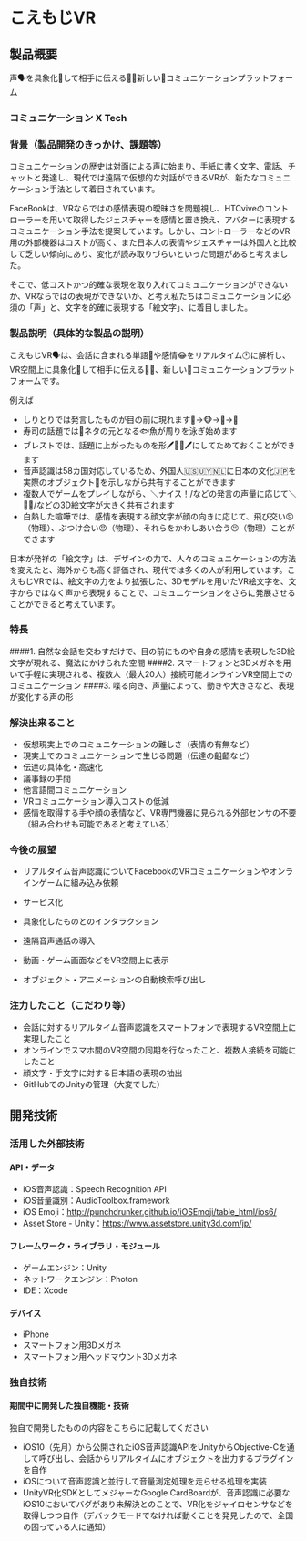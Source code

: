 # こえもじVR
## 製品概要
声🗣を具象化💫して相手に伝える🙏🏻新しい🎉コミュニケーションプラットフォーム

### コミュニケーション X Tech

### 背景（製品開発のきっかけ、課題等）
コミュニケーションの歴史は対面による声に始まり、手紙に書く文字、電話、チャットと発達し、現代では遠隔で仮想的な対話ができるVRが、新たなコミュニケーション手法として着目されています。

FaceBookは、VRならではの感情表現の曖昧さを問題視し、HTCviveのコントローラーを用いて取得したジェスチャーを感情と置き換え、アバターに表現するコミュニケーション手法を提案しています。しかし、コントローラーなどのVR用の外部機器はコストが高く、また日本人の表情やジェスチャーは外国人と比較して乏しい傾向にあり、変化が読み取りづらいといった問題があると考えました。

そこで、低コストかつ的確な表現を取り入れてコミュニケーションができないか、VRならではの表現ができないか、と考え私たちはコミュニケーションに必須の「声」と、文字を的確に表現する「絵文字」、に着目しました。

### 製品説明（具体的な製品の説明）
こえもじVR🗣は、会話に含まれる単語🐶や感情😂をリアルタイム🕐に解析し、VR空間上に具象化💫して相手に伝える🙏🏻、新しい🎉コミュニケーションプラットフォームです。

例えば
* しりとりでは発言したものが目の前に現れます🍎->🐵->🎺->🍞
* 寿司の話題では🍣ネタの元となる🐟魚が周りを泳ぎ始めます
* ブレストでは、話題に上がったものを形🖊🍍🍎🖊にしてためておくことができます
* 音声認識は58カ国対応しているため、外国人🇺🇸🇺🇾🇳🇱に日本の文化🇯🇵を実際のオブジェクト🎎を示しながら共有することができます
* 複数人でゲームをプレイしながら、＼ナイス！/などの発言の声量に応じて＼👏🏻/などの3D絵文字が大きく共有されます
* 白熱した喧嘩では、感情を表現する顔文字が顔の向きに応じて、飛び交い😠（物理）、ぶつけ合い😡（物理）、それらをかわしあい合う😣（物理）ことができます

日本が発祥の「絵文字」は、デザインの力で、人々のコミュニケーションの方法を変えたと、海外からも高く評価され、現代では多くの人が利用しています。こえもじVRでは、絵文字の力をより拡張した、3Dモデルを用いたVR絵文字を、文字からではなく声から表現することで、コミュニケーションをさらに発展させることができると考えています。

### 特長
####1. 自然な会話を交わすだけで、目の前にものや自身の感情を表現した3D絵文字が現れる、魔法にかけられた空間
####2. スマートフォンと3Dメガネを用いて手軽に実現される、複数人（最大20人）接続可能オンラインVR空間上でのコミュニケーション
####3. 喋る向き、声量によって、動きや大きさなど、表現が変化する声の形

### 解決出来ること
* 仮想現実上でのコミュニケーションの難しさ（表情の有無など）
* 現実上でのコミュニケーションで生じる問題（伝達の齟齬など）
* 伝達の具体化・高速化
* 議事録の手間
* 他言語間コミュニケーション
* VRコミュニケーション導入コストの低減
* 感情を取得する手や顔の表情など、VR専門機器に見られる外部センサの不要（組み合わせも可能であると考えている）

### 今後の展望
* リアルタイム音声認識についてFacebookのVRコミュニケーションやオンラインゲームに組み込み依頼
* サービス化

* 具象化したものとのインタラクション
* 遠隔音声通話の導入
* 動画・ゲーム画面などをVR空間上に表示
* オブジェクト・アニメーションの自動検索呼び出し

### 注力したこと（こだわり等）
* 会話に対するリアルタイム音声認識をスマートフォンで表現するVR空間上に実現したこと
* オンラインでスマホ間のVR空間の同期を行なったこと、複数人接続を可能にしたこと
* 顔文字・手文字に対する日本語の表現の抽出
* GitHubでのUnityの管理（大変でした）

## 開発技術
### 活用した外部技術
#### API・データ
* iOS音声認識：Speech Recognition API
* iOS音量識別：AudioToolbox.framework
* iOS Emoji：http://punchdrunker.github.io/iOSEmoji/table_html/ios6/
* Asset Store - Unity：https://www.assetstore.unity3d.com/jp/

#### フレームワーク・ライブラリ・モジュール
* ゲームエンジン：Unity
* ネットワークエンジン：Photon
* IDE：Xcode

#### デバイス
* iPhone
* スマートフォン用3Dメガネ
* スマートフォン用ヘッドマウント3Dメガネ

### 独自技術
#### 期間中に開発した独自機能・技術
独自で開発したものの内容をこちらに記載してください
* iOS10（先月）から公開されたiOS音声認識APIをUnityからObjective-Cを通して呼び出し、会話からリアルタイムにオブジェクトを出力するプラグインを自作
* iOSについて音声認識と並行して音量測定処理を走らせる処理を実装
* UnityVR化SDKとしてメジャーなGoogle CardBoardが、音声認識に必要なiOS10においてバグがあり未解決とのことで、VR化をジャイロセンサなどを取得しつつ自作（デバックモードでなければ動くことを発見したので、全国の困っている人に通知）
